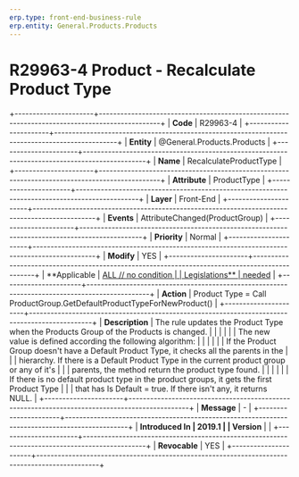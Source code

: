 ```yaml
---
erp.type: front-end-business-rule
erp.entity: General.Products.Products
---
```


# R29963-4 Product - Recalculate Product Type
+----------------------+-----------------------------------------------------------------------------------------------+
| **Code**             | R29963-4                                                                                      |
+----------------------+-----------------------------------------------------------------------------------------------+
| **Entity**           | @General.Products.Products                                                                                       |
+----------------------+-----------------------------------------------------------------------------------------------+
| **Name**             | RecalculateProductType                                                                        |
+----------------------+-----------------------------------------------------------------------------------------------+
| **Attribute**        | ProductType                                                                                   |
+----------------------+-----------------------------------------------------------------------------------------------+
| **Layer**            | Front-End                                                                                     |
+----------------------+-----------------------------------------------------------------------------------------------+
| **Events**           | AttributeChanged(ProductGroup)                                                                |
+----------------------+-----------------------------------------------------------------------------------------------+
| **Priority**         | Normal                                                                                        |
+----------------------+-----------------------------------------------------------------------------------------------+
| **Modify**           | YES                                                                                           |
+----------------------+-----------------------------------------------------------------------------------------------+
| **Applicable         | [ALL // no condition                                                                          |
| Legislations**       | needed](https://confluence.erp.net/display/techdoc/Country+Specific+Functionality)            |
+----------------------+-----------------------------------------------------------------------------------------------+
| **Action**           | Product Type = Call ProductGroup.GetDefaultProductTypeForNewProduct()                         |
+----------------------+-----------------------------------------------------------------------------------------------+
| **Description**      | The rule updates the Product Type when the Products Group of the Products is changed.         |
|                      |                                                                                               |
|                      | The new value is defined according the following algorithm:                                   |
|                      |                                                                                               |
|                      | If the Product Group doesn\'t have a Default Product Type, it checks all the parents in the   |
|                      | hierarchy. If there is a Default Product Type in the current product group or any of it\'s    |
|                      | parents, the method return the product type found.                                            |
|                      |                                                                                               |
|                      | If there is no default product type in the product groups, it gets the first Product Type     |
|                      | that has Is Default = true. If there isn\'t any, it returns NULL.                             |
+----------------------+-----------------------------------------------------------------------------------------------+
| **Message**          | \-                                                                                            |
+----------------------+-----------------------------------------------------------------------------------------------+
| **Introduced In      | 2019.1                                                                                        |
| Version**            |                                                                                               |
+----------------------+-----------------------------------------------------------------------------------------------+
| **Revocable**        | YES                                                                                           |
+----------------------+-----------------------------------------------------------------------------------------------+

  

  

  
